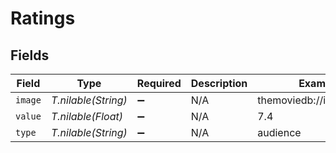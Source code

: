 # Ratings


## Fields

| Field                     | Type                      | Required                  | Description               | Example                   |
| ------------------------- | ------------------------- | ------------------------- | ------------------------- | ------------------------- |
| `image`                   | *T.nilable(String)*       | :heavy_minus_sign:        | N/A                       | themoviedb://image.rating |
| `value`                   | *T.nilable(Float)*        | :heavy_minus_sign:        | N/A                       | 7.4                       |
| `type`                    | *T.nilable(String)*       | :heavy_minus_sign:        | N/A                       | audience                  |